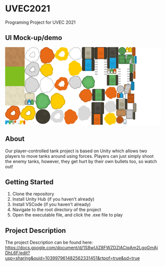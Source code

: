# UVEC2021
Programing Project for UVEC 2021
## UI Mock-up/demo
![](Assets/Sprites/sheet_tanks.png)

## About
Our player-controlled tank project is based on Unity which allows two players to move tanks around using forces. Players can just simply shoot the enemy tanks, however, they get hurt by their own bullets too, so watch out! 

## Getting Started

1. Clone the repository
2. Install Unity Hub (if you haven't already)
3. Install VSCode (if you haven't already)
4. Navigate to the root directory of the project
5. Open the executable file, and click the .exe file to play

## Project Description
The project Description can be found here:
https://docs.google.com/document/d/1S8wUiZ8FWZDZlACiqAm2LgoGmAjDhL6F/edit?usp=sharing&ouid=103997961482562331451&rtpof=true&sd=true



